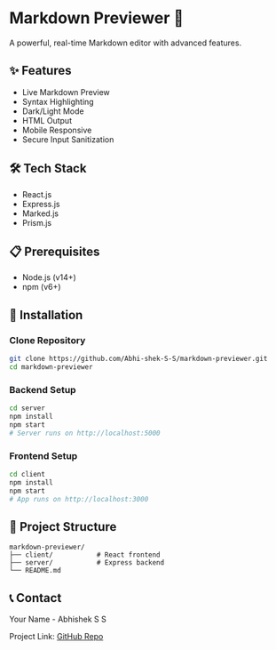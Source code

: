 # Markdown Previewer 📝

A powerful, real-time Markdown editor with advanced features.


## ✨ Features

- Live Markdown Preview
- Syntax Highlighting
- Dark/Light Mode
- HTML Output
- Mobile Responsive
- Secure Input Sanitization

## 🛠 Tech Stack

- React.js
- Express.js
- Marked.js
- Prism.js

## 📋 Prerequisites

- Node.js (v14+)
- npm (v6+)

## 🚀 Installation

### Clone Repository

```bash
git clone https://github.com/Abhi-shek-S-S/markdown-previewer.git
cd markdown-previewer
```

### Backend Setup

```bash
cd server
npm install
npm start
# Server runs on http://localhost:5000
```

### Frontend Setup

```bash
cd client
npm install
npm start
# App runs on http://localhost:3000
```

## 📂 Project Structure

```
markdown-previewer/
├── client/           # React frontend
├── server/           # Express backend
└── README.md
```


## 📞 Contact

Your Name - Abhishek S S

Project Link: [GitHub Repo](https://github.com/Abhi-shek-S-S/Real-time-Markdown-editor/tree/main)
